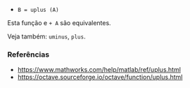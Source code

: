 - `B = uplus (A)`

Esta função e `+ A` são equivalentes.

Veja também: `uminus`, `plus`.

### Referências

- https://www.mathworks.com/help/matlab/ref/uplus.html
- https://octave.sourceforge.io/octave/function/uplus.html
